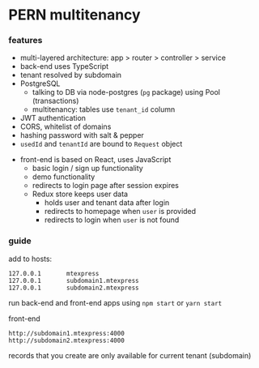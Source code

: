 # PERN multitenancy


### features

- multi-layered architecture: app > router > controller > service
- back-end uses TypeScript
- tenant resolved by subdomain
- PostgreSQL
  - talking to DB via node-postgres (`pg` package) using Pool (transactions)
  - multitenancy: tables use `tenant_id` column
- JWT authentication
- CORS, whitelist of domains
- hashing password with salt & pepper
- `usedId` and `tenantId` are bound to `Request` object


* front-end is based on React, uses JavaScript
  * basic login / sign up functionality
  * demo functionality
  * redirects to login page after session expires
  * Redux store keeps user data
    * holds user and tenant data after login
    * redirects to homepage when `user` is provided
    * redirects to login when `user` is not found

### guide

add to hosts:

```
127.0.0.1       mtexpress
127.0.0.1       subdomain1.mtexpress
127.0.0.1       subdomain2.mtexpress
```

run back-end and front-end apps using `npm start` or `yarn start`


front-end

```
http://subdomain1.mtexpress:4000
http://subdomain2.mtexpress:4000
```

records that you create are only available for current tenant (subdomain)
